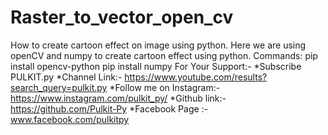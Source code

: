 # Raster_to_vector_open_cv
How to create cartoon effect on image using python. Here we are using openCV and numpy to create cartoon effect using python.   Commands:  pip install opencv-python pip install numpy  For Your Support:- *Subscribe  PULKIT.py   *Channel Link:- https://www.youtube.com/results?search_query=pulkit.py  *Follow me on Instagram:- https://www.instagram.com/pulkit_py/  *Github link:- https://github.com/Pulkit-Py  *Facebook Page :- www.facebook.com/pulkitpy
